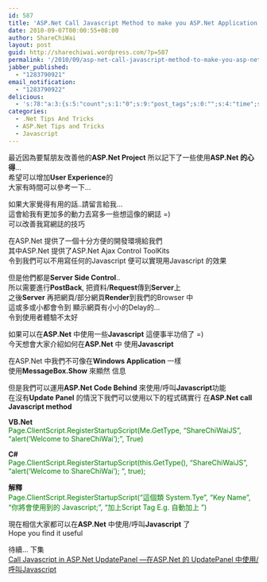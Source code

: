 ```yaml
---
id: 587
title: 'ASP.Net Call Javascript Method to make you ASP.Net Application more efficient &#8212; 在ASP.Net 中使  用/呼叫Javascript 令到你的ASP.Net 網站走快一點順一點'
date: 2010-09-07T00:00:55+08:00
author: ShareChiWai
layout: post
guid: http://sharechiwai.wordpress.com/?p=587
permalink: '/2010/09/asp-net-call-javascript-method-to-make-you-asp-net-application-more-efficient-%e5%9c%a8asp-net-%e4%b8%ad%e4%bd%bf-%e7%94%a8%e5%91%bc%e5%8f%abjavascript-%e4%bb%a4%e5%88%b0%e4%bd%a0%e7%9a%84asp-ne/'
jabber_published:
  - "1283790921"
email_notification:
  - "1283790922"
delicious:
  - 's:78:"a:3:{s:5:"count";s:1:"0";s:9:"post_tags";s:0:"";s:4:"time";s:10:"1283982587";}";'
categories:
  - .Net Tips And Tricks
  - ASP.Net Tips and Tricks
  - Javascript
---
```

最近因為要幫朋友改善他的**ASP.Net Project** 所以記下了一些使用**ASP.Net 的心得**&#8230;  
希望可以增加**User Experience**的  
大家有時間可以參考一下&#8230;

如果大家覺得有用的話..請留言給我&#8230;  
這會給我有更加多的動力去寫多一些想這像的網誌 =)  
可以改善我寫網誌的技巧

在ASP.Net 提供了一個十分方便的開發環境給我們  
其中ASP.Net 提供了ASP.Net Ajax Control ToolKits  
令到我們可以不用寫任何的Javascript 便可以實現用Javascript 的效果

但是他們都是**Server Side Control**..  
所以需要進行**PostBack**, 把資料/**Request**傳到**Server**上  
之後**Server** 再把網頁/部分網頁**Render**到我們的Browser 中  
這或多或小都會令到 顯示網頁有小小的Delay的&#8230;  
令到使用者體驗不太好

如果可以在**ASP.Net** 中使用一些**Javascript** 這便事半功倍了 =)  
今天想會大家介紹如何在**ASP.Net** 中 使用**Javascript**

在ASP.Net 中我們不可像在**Windows Application** 一樣  
使用**MessageBox.Show** 來顯然 信息

但是我們可以運用**ASP.Net Code Behind** 來使用/呼叫**Javascript**功能  
在沒有**Update Panel** 的情況下我們可以使用以下的程式碼實行 在**ASP.Net call Javascript method**

**VB.Net**  
<span style="color:#008000;">Page.ClientScript.RegisterStartupScript(Me.GetType, &#8220;ShareChiWaiJS&#8221;, &#8220;alert(&#8216;Welcome to ShareChiWai&#8217;);&#8221;, True)</span>

**C#**  
<span style="color:#008000;">Page.ClientScript.RegisterStartupScript(this.GetType(), &#8220;ShareChiWaiJS&#8221;, &#8220;alert(&#8216;Welcome to ShareChiWai&#8217;); &#8220;, true);</span>

**解釋**  
<span style="color:#008000;">Page.ClientScript.RegisterStartupScript(&#8220;這個類 System.Tye&#8221;, &#8220;Key Name&#8221;, &#8220;你將會使用到的 Javascript;&#8221;, &#8220;加上Script Tag E.g. 自動加上 <script type=&#8217;text/javascript&#8217;> </script>&#8221;)</span>

現在相信大家都可以在**ASP.Net** 中使用/呼叫**Javascript** 了  
Hope you find it useful

待續&#8230; 下集  
[Call Javascript in ASP.Net UpdatePanel —在ASP.Net 的 UpdatePanel 中使用/呼叫Javascript](http://sharechiwai.wordpress.com/2010/09/08/call-javascript-in-asp-net-updatepanel-%E5%9C%A8asp-net-%E7%9A%84-updatepanel-%E4%B8%AD%E4%BD%BF%E7%94%A8%E5%91%BC%E5%8F%ABjavascript/)